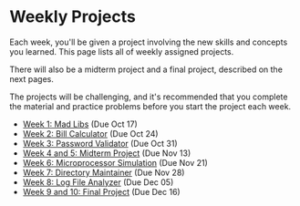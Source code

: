 # Weekly Projects

Each week, you'll be given a project involving the new skills and concepts you
learned. This page lists all of weekly assigned projects.

There will also be a midterm project and a final project, described on the next
pages.

The projects will be challenging, and it's recommended that you complete the
material and practice problems before you start the project each week.

- [Week 1: Mad Libs](https://github.com/kiboschool/mad-libs) (Due Oct 17)
- [Week 2: Bill Calculator](https://github.com/kiboschool/bill-calculator) (Due Oct 24)
- [Week 3: Password Validator](https://github.com/kiboschool/password-validator) (Due Oct 31)
- [Week 4 and 5: Midterm Project](./midterm-project.md) (Due Nov 13)
- [Week 6: Microprocessor Simulation](https://github.com/kiboschool/microprocessor-simulation) (Due Nov 21)
- [Week 7: Directory Maintainer](https://github.com/kiboschool/directory-maintainer) (Due Nov 28)
- [Week 8: Log File Analyzer](https://github.com/kiboschool/log-analyzer) (Due Dec 05)
- [Week 9 and 10: Final Project](./final-project.md) (Due Dec 16)
